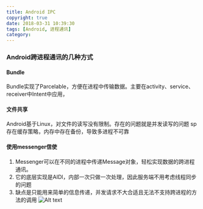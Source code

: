 ```yaml
---
title: Android IPC
copyright: true
date: 2018-03-31 10:39:30
tags: [Android, 进程通讯]
category:
---
```

### Android跨进程通讯的几种方式
#### Bundle
  Bundle实现了Parcelable，方便在进程中传输数据。主要在activity、service、receiver中Intent中应用，
#### 文件共享
Android基于Linux，对文件的读写没有限制。存在的问题就是并发读写的问题
sp存在缓存策略，内存中存在备份，导致多进程不可靠
#### 使用messenger信使
1. Messenger可以在不同的进程中传递Message对象，轻松实现数据的跨进程通讯。
2. 它的底层实现是AIDl，内部一次只做一次处理，因此服务端不用考虑线程同步的问题
3. 缺点是只能用来简单的信息传递，并发请求不大合适且无法不支持跨进程的方法的调用
![Alt text](http://opd2n5pxb.bkt.clouddn.com/Messenger%E7%9A%84%E5%B7%A5%E4%BD%9C%E5%8E%9F%E7%90%86%E5%9B%BE.png "Messenger 工作原理图")

